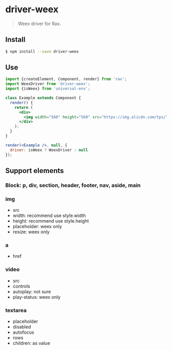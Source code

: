# driver-weex

> Weex driver for Rax.

## Install

```bash
$ npm install --save driver-weex
```

## Use

```jsx
import {createElement, Component, render} from 'rax';
import WeexDriver from 'driver-weex';
import {isWeex} from 'universal-env';

class Example extends Component {
  render() {
    return (
      <div>
        <img width="560" height="560" src="https://img.alicdn.com/tps/TB1z.55OFXXXXcLXXXXXXXXXXXX-560-560.jpg" />
      </div>
    );
  }
}

render(<Example />, null, {
  driver: isWeex ? WeexDriver : null
});
```

## Support elements

### Block: p, div, section, header, footer, nav, aside, main

### img

- src
- width: recommend use style.width
- height: recommend use style.height
- placeholder: weex only
- resize: weex only

### a

- href

### video

- src
- controls
- autoplay: not sure
- play-status: weex only

### textarea

- placeholder
- disabled
- autofocus
- rows
- children: as value
